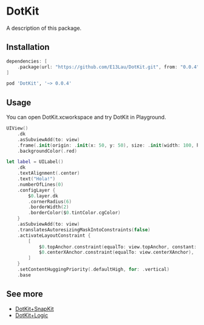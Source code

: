 # DotKit

A description of this package.

## Installation

```swift
dependencies: [
    .package(url: "https://github.com/E13Lau/DotKit.git", from: "0.0.4"),
]
```

```ruby
pod 'DotKit', '~> 0.0.4'
```

## Usage

You can open DotKit.xcworkspace and try DotKit in Playground.

```swift
UIView()
    .dk
    .asSubviewAdd(to: view)
    .frame(.init(origin: .init(x: 50, y: 50), size: .init(width: 100, height: 100)))
    .backgroundColor(.red)

let label = UILabel()
    .dk
    .textAlignment(.center)
    .text("Hola!")
    .numberOfLines(0)
    .configLayer {
        $0.layer.dk
        .cornerRadius(6)
        .borderWidth(2)
        .borderColor($0.tintColor.cgColor)
    }    
    .asSubviewAdd(to: view)
    .translatesAutoresizingMaskIntoConstraints(false)
    .activateLayoutConstraint {
        [
            $0.topAnchor.constraint(equalTo: view.topAnchor, constant: 100),
            $0.centerXAnchor.constraint(equalTo: view.centerXAnchor),
        ]
    }
    .setContentHuggingPriority(.defaultHigh, for: .vertical)
    .base
```

## See more

- [DotKit+SnapKit](https://github.com/E13Lau/DotKit-SnapKit)
- [DotKit+Logic](https://github.com/E13Lau/DotKit-Logic)
